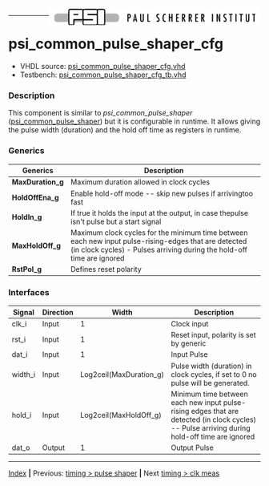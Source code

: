 <img align="right" src="../psi_logo.png">

***
# psi_common_pulse_shaper_cfg

- VHDL source: [psi_common_pulse_shaper_cfg.vhd](../../hdl/psi_common_pulse_shaper_cfg.vhd)
- Testbench: [psi_common_pulse_shaper_cfg_tb.vhd](../../testbench/psi_common_pulse_shaper_cfg_tb/psi_common_pulse_shaper_cfg_tb.vhd)

### Description

This component is similar to *psi\_common\_pulse\_shaper* ([psi_common_pulse_shaper](ch6_4_pulse_shaper.md)) but it is configurable in runtime. It
allows giving the pulse width (duration) and the hold off time as registers in runtime.

### Generics

Generics               | Description
-----------------------|----------------------------------------
**MaxDuration\_g**     | Maximum duration allowed in clock cycles
**HoldOffEna\_g**      | Enable hold-off mode -- skip new pulses if arrivingtoo fast
**HoldIn\_g**          | If true it holds the input at the output, in case thepulse isn't pulse but a start signal
**MaxHoldOff\_g**      | Maximum clock cycles for the minimum time between each new input pulse-rising-edges that are detected (in clock cycles) - Pulses arriving during the hold-off time are ignored
**RstPol\_g**          | Defines reset polarity

### Interfaces

Signal    |Direction  |Width                     |Description
----------|-----------|--------------------------|-----------------------------------------------------------------------------------------------------------------------------------------------
clk\_i    |Input      |1                         |Clock input
rst\_i    |Input      |1                         |Reset input, polarity is set by generic
dat\_i    |Input      |1                         |Input Pulse
width\_i  |Input      |Log2ceil(MaxDuration\_g)  |Pulse width (duration) in clock cycles, if set to 0 no pulse will be generated.
hold\_i   |Input      |Log2ceil(MaxHoldOff\_g)   |Minimum time between each new input pulse-rising edges that are detected (in clock cycles) -- Pulse arriving during hold-off time are ignored
dat\_o    |Output     |1                         |Output Pulse

***
[Index](../psi_common_index.md) **|** Previous: [timing > pulse shaper](../ch6_timing/ch6_4_pulse_shaper.md) **|** Next [timing > clk meas](../ch6_timing/ch6_6_clk_meas.md)
